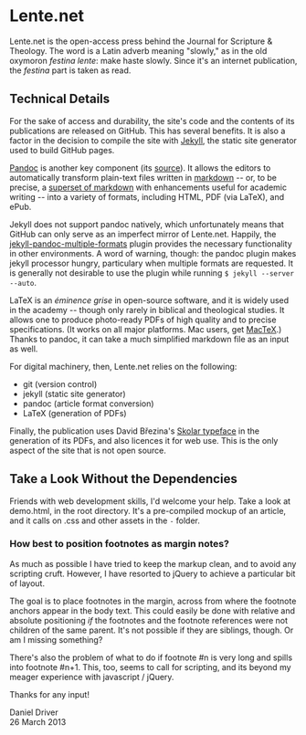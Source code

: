 Lente.net
=========

Lente.net is the open-access press behind the Journal for Scripture &
Theology. The word is a Latin adverb meaning "slowly," as in the old
oxymoron *festina lente*: make haste slowly. Since it's an internet
publication, the *festina* part is taken as read.

Technical Details
-----------------

For the sake of access and durability, the site's code and the
contents of its publications are released on GitHub. This has several
benefits. It is also a factor in the decision to compile the site with
[Jekyll][jekyll], the static site generator used to build GitHub pages.

[Pandoc][pandoc] is another key component (its [source][jgm]). It
allows the editors to automatically transform plain-text files written
in [markdown][df] -- or, to be precise, a [superset of markdown][pandoc-md]
with enhancements useful for academic writing -- into a variety of
formats, including HTML, PDF (via LaTeX), and ePub.

Jekyll does not support pandoc natively, which unfortunately means
that GitHub can only serve as an imperfect mirror of Lente.net.
Happily, the [jekyll-pandoc-multiple-formats][fauno] plugin provides
the necessary functionality in other environments. A word of warning,
though: the pandoc plugin makes jekyll processor hungry, particulary
when multiple formats are requested. It is generally not desirable to
use the plugin while running `$ jekyll --server --auto`.

LaTeX is an *éminence grise* in open-source software, and it is widely
used in the academy -- though only rarely in biblical and theological
studies. It allows one to produce photo-ready PDFs of high quality and
to precise specifications. (It works on all major platforms. Mac
users, get [MacTeX][mactex].) Thanks to pandoc, it can take a much
simplified markdown file as an input as well.

For digital machinery, then, Lente.net relies on the following:

  * git (version control)
  * jekyll (static site generator)
  * pandoc (article format conversion)
  * LaTeX (generation of PDFs)

Finally, the publication uses David Březina's [Skolar typeface][skolar]
in the generation of its PDFs, and also licences it for web use. This
is the only aspect of the site that is not open source.

[jekyll]: https://github.com/mojombo/jekyll
[pandoc]: http://johnmacfarlane.net/pandoc/
[jgm]: https://github.com/jgm/pandoc
[df]: http://daringfireball.net/projects/markdown/
[pandoc-md]: http://johnmacfarlane.net/pandoc/README.html#pandocs-markdown
[fauno]: https://github.com/fauno/jekyll-pandoc-multiple-formats
[mactex]: http://tug.org/mactex/
[skolar]: http://www.rosettatype.com/Skolar

Take a Look Without the Dependencies
------------------------------------

Friends with web development skills, I'd welcome your help.
Take a look at demo.html, in the root directory. It's a pre-compiled mockup
of an article, and it calls on .css and other assets in the `-` folder.

### How best to position footnotes as margin notes?

As much as possible I have tried to keep the markup clean, and to avoid any
scripting cruft. However, I have resorted to jQuery to achieve a particular
bit of layout.

The goal is to place footnotes in the margin, across from where the footnote anchors
appear in the body text. This could easily be done with relative and absolute positioning
*if* the footnotes and the footnote references were not children of the same parent.
It's not possible if they are siblings, though. Or am I missing something?

There's also the problem of what to do if footnote #n is very long and spills 
into footnote #n+1. This, too, seems to call for scripting, and its beyond my
meager experience with javascript / jQuery.

Thanks for any input!

Daniel Driver  
26 March 2013